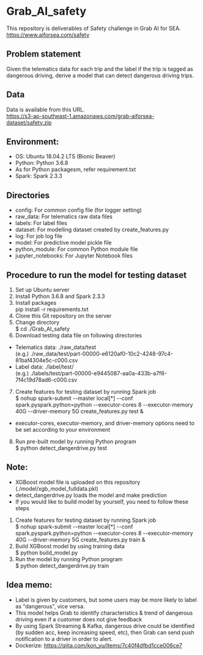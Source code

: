 # Grab_AI_safety
This repository is deliverables of Safety challenge in Grab AI for SEA.  
https://www.aiforsea.com/safety
## Problem statement
Given the telematics data for each trip and the label if the trip is tagged as dangerous driving, derive a model that can detect dangerous driving trips.
## Data
Data is available from this URL.  
https://s3-ap-southeast-1.amazonaws.com/grab-aiforsea-dataset/safety.zip
## Environment:
 - OS: Ubuntu 18.04.2 LTS (Bionic Beaver)  
 - Python: Python 3.6.8  
  - As for Python packagesm, refer requirement.txt  
 - Spark: Spark 2.3.3  
## Directories
 - config: For common config file (for logger setting)  
 - raw_data: For telematics raw data files  
 - labels: For label files 
 - dataset: For modelling dataset created by create_features.py  
 - log: For job log file 
 - model: For predictive model pickle file  
 - python_module: For common Python module file  
 - jupyter_notebooks: For Jupyter Notebook files  
 

## Procedure to run the model for testing dataset
1. Set up Ubuntu server  
2. Install Python 3.6.8 and Spark 2.3.3  
3. Install packages  
pip install -r requirements.txt  
4. Clone this Git repository on the server  
5. Change directory  
$ cd ./Grab_AI_safety  
6. Download testing data file on following directories  
 - Telematics data: ./raw_data/test  
 (e.g.) ./raw_data/test/part-00000-e6120af0-10c2-4248-97c4-81baf4304e5c-c000.csv  
 - Label data: ./label/test/  
 (e.g.) ./labels/test/part-00000-e9445087-aa0a-433b-a7f6-7f4c19d78ad6-c000.csv  
7. Create features for testing dataset by running Spark job  
$ nohup spark-submit --master local[*] --conf spark.pyspark.python=python --executor-cores 8 --executor-memory 40G --driver-memory 5G create_features.py test &  
* executor-cores, executor-memory, and driver-memory options need to be set according to your environment  
8. Run pre-built model by running Python program  
$ python detect_dangerdrive.py test  
## Note:
 - XGBoost model file is uploaded on this repository (./model/xgb_model_fulldata.pkl)  
 - detect_dangerdrive.py loads the model and make prediction  
 - If you would like to build model by yourself, you need to follow these steps  
1. Create features for testing dataset by running Spark job  
$ nohup spark-submit --master local[*] --conf spark.pyspark.python=python --executor-cores 8 --executor-memory 40G --driver-memory 5G create_features.py train & 
2. Build XGBoost model by using training data  
$ python build_model.py  
3. Run the model by running Python program  
$ python detect_dangerdrive.py train  


## Idea memo:
 - Label is given by customers, but some users may be more likely to label as "dangerous", vice versa.
 - This model helps Grab to identify characteristics & trend of dangerous driving even if a customer does not give feedback
 - By using Spark Streaming & Kafka, dangerous drive could be identified (by sudden acc, keep increasing speed, etc), then Grab can send push notification to a driver in order to alert.
 - Dockerize: https://qiita.com/kon_yu/items/7c40f4dfbd1cce006ce7

## 

